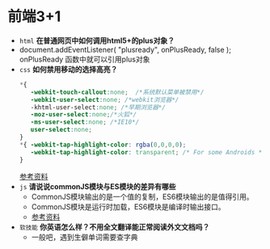 # 前端3+1
- `html` **在普通网页中如何调用html5+的plus对象？**
 - document.addEventListener( "plusready", onPlusReady, false ); onPlusReady 函数中就可以引用plus对象
- `css`   **如何禁用移动的选择高亮？**
    ```css
    *{  
       -webkit-touch-callout:none;  /*系统默认菜单被禁用*/  
       -webkit-user-select:none; /*webkit浏览器*/  
       -khtml-user-select:none; /*早期浏览器*/  
       -moz-user-select:none;/*火狐*/  
       -ms-user-select:none; /*IE10*/  
       user-select:none;  
    }
    *{ -webkit-tap-highlight-color: rgba(0,0,0,0);
       -webkit-tap-highlight-color: transparent; /* For some Androids */ 
    }
    ```
    [参考资料](https://www.cnblogs.com/xutongbao/p/9924823.html)
- `js`    **请说说commonJS模块与ES模块的差异有哪些**
   - CommonJS模块输出的是一个值的复制，ES6模块输出的是值得引用。
   - CommonJS模块是运行时加载，ES6模块是编译时输出接口。
   - [参考资料](https://blog.csdn.net/qq_41805715/article/details/84969341)
- `软技能` **你英语怎么样？不用全文翻译能正常阅读外文文档吗？**
   - 一般吧，遇到生僻单词需要查字典